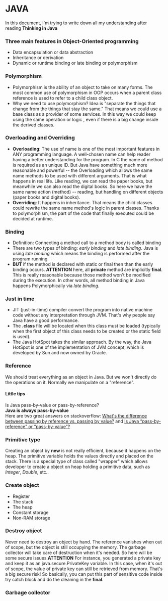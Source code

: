 # JAVA  
In this document, I'm trying to write down all my understanding after reading **Thinking in Java**

### Three main features in Object-Oriented programming
* Data encapsulation or data abstraction
* Inheritance or derivation
* Dynamic or runtime binding or late binding or polymorphism

### Polymorphism
* Polymorphism is the ability of an object to take on many forms. The most common use of polymorphism in OOP occurs when a parent class reference is used to refer to a child class object.
* Why we need to use polymorphism? Idea is "separate the things that change from the things that stay the same." That means we could use a base class as a provider of some services. In this way we could keep using the same operation or logic , even if there is a big change inside the derived classes.

### Overloading and Overriding
* **Overloading**:
The use of name is one of the most important features in ANY programming language. A well-chosen name can help reader having a better understanding for the program. In C the name of method is required as an unique ID. But Java have something much more reasonable and powerful -- the Overloading which allows the same name methods to be used with different arguments. That is what happens in real life. Like reading, we can read the paper books, but meanwhile we can also read the digital books. So here we have the same name action (method) -- reading, but handling on different objects (paper books and digital books).
* **Overriding**:
It happens in inheritance. That means the child classes could rewrite the same name method's logic in parent classes. Thanks to polymorphism, the part of the code that finally executed could be decided at runtime.


### Binding
* Definition: Connecting a method call to a method body is called binding
* There are two types of binding: _early binding_ and _late binding_. Java is using _late binding_ which means the binding is performed after the program running
* __BUT__ if the method is declared with static or final then than the early binding occurs. __ATTENTION__ here, all __private__ method are implicitly __final__. This is really reasonable because those method won't be modified during the execution. In other words, all method binding in Java happens Polymorphically via _late binding_.

### Just in time
* JIT (just-in-time) compiler convert the program into native machine code without any interpretation through JVM. That's why people say Java have a good performance.
* The __.class__ file will be located when this class must be loaded (typically when the first object of this class needs to be created or the static field is used).
* The Java HotSpot takes the similar approach. By the way, the Java HotSpot is one of the implementation of JVM concept, which is developed by Sun and now owned by Oracle.

### Reference
We should treat everything as an object in Java. But we won't directly do the operations on it. Normally we manipulate on a "reference".
#### Little tips
Is Java pass-by-value or pass-by-reference?<br>
**Java is always pass-by-value**<br>
Here are two great answers on stackoverflow: [What's the difference between passing by reference vs. passing by value?](http://stackoverflow.com/questions/373419/whats-the-difference-between-passing-by-reference-vs-passing-by-value) and [Is Java “pass-by-reference” or “pass-by-value”?](http://stackoverflow.com/questions/373419/whats-the-difference-between-passing-by-reference-vs-passing-by-value)

### Primitive type
Creating an object by **new** is not really efficient, because it happens on the heap. The primitive variable holds the values directly and placed on the stack. There is a special type of class called "wrapper" which allows developer to create a object on heap holding a primitive data, such as _Integer_, _Double_, etc..

### Create object
- Register
- The stack
- The heap
- Constant storage
- Non-RAM storage

### Destroy object
Never need to destroy an object by hand. The reference vanishes when out of scope, but the object is still occupying the memory. The garbage collector will take care of destruction when it's needed. So here will be some secure issues.**ATTENTION** For instance, you generated a private key and keep it as an java.secure.PrivateKey variable. In this case, when it's out of scope, the value of private key can still be retrieved from memory. That's a big secure risk! So basically, you can put this part of sensitive code inside try catch block and do the cleaning in the **final**.

### Garbage collector

